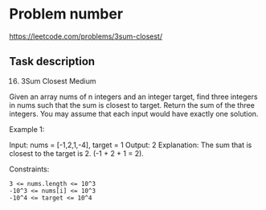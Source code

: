# Problem number
https://leetcode.com/problems/3sum-closest/

## Task description

16. 3Sum Closest
Medium

Given an array nums of n integers and an integer target, find three integers in nums such that the sum is closest to target. Return the sum of the three integers. You may assume that each input would have exactly one solution.

 

Example 1:

Input: nums = [-1,2,1,-4], target = 1
Output: 2
Explanation: The sum that is closest to the target is 2. (-1 + 2 + 1 = 2).

 

Constraints:

    3 <= nums.length <= 10^3
    -10^3 <= nums[i] <= 10^3
    -10^4 <= target <= 10^4

